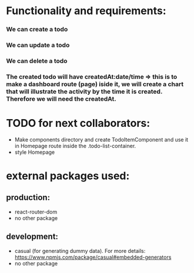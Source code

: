 # Functionality and requirements:
### We can create a todo 
### We can update a todo 
### We can delete a todo

### The created todo will have createdAt:date/time => this is to make a dashboard route (page) iside it, we will   create a chart that will illustrate the activity by the time it is created. Therefore we will need the createdAt.


# TODO for next collaborators: 
- Make components directory and create TodoItemComponent and use it in Homepage route inside the .todo-list-container.
- style Homepage  

# external packages used:
## production:
- react-router-dom
- no other package

## development:
- casual (for generating dummy data). For more details: https://www.npmjs.com/package/casual#embedded-generators
- no other package